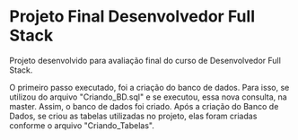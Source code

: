 # Projeto Final Desenvolvedor Full Stack
 Projeto desenvolvido para avaliação final do curso de Desenvolvedor Full Stack.

O primeiro passo executado, foi a criação do banco de dados. Para isso, se utilizou do arquivo "Criando_BD.sql" e se executou, essa nova consulta, na master. Assim, o banco de dados foi criado. Após a criação do Banco de Dados, se criou as tabelas utilizadas no projeto, elas foram criadas conforme o arquivo "Criando_Tabelas".